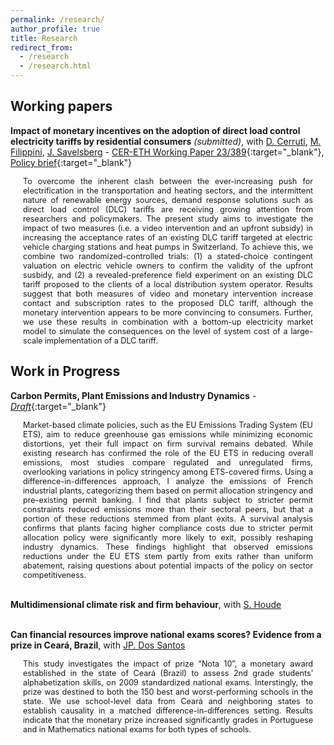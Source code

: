```yaml
---
permalink: /research/
author_profile: true
title: Research
redirect_from:
  - /research
  - /research.html
---
```


## Working papers

**Impact of monetary incentives on the adoption of direct load control electricity tariffs by residential consumers** *(submitted)*, with [D. Cerruti](https://davidecerruti.weebly.com/), [M. Filippini](https://scholar.google.com/citations?user=rFW0mNUAAAAJ&hl=it), [J. Savelsberg](https://sites.google.com/view/jonassavelsberg/about) - [CER-ETH Working Paper 23/389](https://ethz.ch/content/dam/ethz/special-interest/mtec/cer-eth/cer-eth-dam/documents/working-papers/wp-23-389.pdf){:target="_blank"}, [Policy brief](https://www.aramis.admin.ch/Default?DocumentID=71908&Load=true){:target="_blank"}  

<div style="font-size: 0.9em; text-align: justify; margin-left: 20px; margin-right: 20px;">
To overcome the inherent clash between the ever-increasing push for electrification in the transportation and heating sectors, and the intermittent nature of renewable energy sources, demand response solutions such as direct load control (DLC) tariffs are receiving growing attention from researchers and policymakers. The present study aims to investigate the impact of two measures (i.e. a video intervention and an upfront subsidy) in increasing the acceptance rates of an existing DLC tariff targeted at electric vehicle charging stations and heat pumps in Switzerland. To achieve this, we combine two randomized-controlled trials: (1) a stated-choice contingent valuation on electric vehicle owners to confirm the validity of the upfront susbidy, and (2) a revealed-preference field experiment on an existing DLC tariff proposed to the clients of a local distribution system operator. Results suggest that both measures of video and monetary intervention increase contact and subscription rates to the proposed DLC tariff, although the monetary intervention appears to be more convincing to consumers. Further, we use these results in combination with a bottom-up electricity market model to simulate the consequences on the level of system cost of a large-scale implementation of a DLC tariff.
</div>  

## Work in Progress

**Carbon Permits, Plant Emissions and Industry Dynamics** - [*Draft*](https://floramarchioro.github.io/assets/Marchioro_Carbon_Permits_Plant_Emissions_and_Industry_Dynamics.pdf){:target="_blank"}  

<div style="font-size: 0.9em; text-align: justify; margin-left: 20px; margin-right: 20px;">
Market-based climate policies, such as the EU Emissions Trading System (EU ETS), aim to reduce greenhouse gas emissions while minimizing economic distortions, yet their full impact on firm survival remains debated. While existing research has confirmed the role of the EU ETS in reducing overall emissions, most studies compare regulated and unregulated firms, overlooking variations in policy stringency among ETS-covered firms. Using a difference-in-differences approach, I analyze the emissions of French industrial plants, categorizing them based on permit allocation stringency and pre-existing permit banking. I find that plants subject to stricter permit constraints reduced emissions more than their sectoral peers, but that a portion of these reductions stemmed from plant exits. A survival analysis confirms that plants facing higher compliance costs due to stricter permit allocation policy were significantly more likely to exit, possibly reshaping industry dynamics. These findings highlight that observed emissions reductions under the EU ETS stem partly from exits rather than uniform abatement, raising questions about potential impacts of the policy on sector competitiveness.
</div><br/>  

**Multidimensional climate risk and firm behaviour**, with [S. Houde](https://sebastien-houde.com/)  
<br/> 

**Can financial resources improve national exams scores? Evidence from a prize in Ceará, Brazil**, with [JP. Dos Santos](https://sites.google.com/site/joaorpereirasantos/home)  

<div style="font-size: 0.9em; text-align: justify; margin-left: 20px; margin-right: 20px;">
This study investigates the impact of prize “Nota 10”, a monetary award established in the state of Ceará (Brazil) to assess 2nd grade students’ alphabetization skills, on 2009 standardized national exams. Interstingly, the prize was destined to both the 150 best and worst-performing schools in the state. We use school-level data from Ceará and neighboring states to establish causality in a matched difference-in-differences setting. Results indicate that the monetary prize increased significantly grades in Portuguese and in Mathematics national exams for both types of schools.
</div><br/> 
